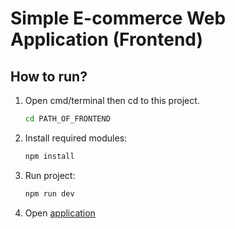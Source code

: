 # Simple E-commerce Web Application (Frontend)

## How to run?
1. Open cmd/terminal then cd to this project.
   ```cmd
   cd PATH_OF_FRONTEND
   ```
3. Install required modules:
    ```cmd
   npm install
    ```
4. Run project:
   ```cmd
   npm run dev
   ```
6. Open [application](http://127.0.0.1:5173/)
